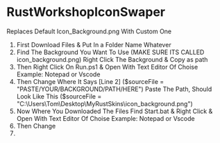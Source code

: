 # RustWorkshopIconSwaper
Replaces Default Icon_Background.png With Custom One 

1. First Download Files & Put In a Folder Name Whatever 
2. Find The Background You Want To Use (MAKE SURE ITS CALLED icon_background.png) Right Click The Background & Copy as path
3. Then Right Click On Run.ps1 & Open With Text Editor Of Choise Example: Notepad or Vscode
4. Then Change Where It Says [Line 2] ($sourceFile = "PASTE/YOUR/BACKGROUND/PATH/HERE") Paste The Path, Should Look Like This ($sourceFile = "C:\Users\Tom\Desktop\MyRustSkins\icon_background.png")
5. Now Where You Downloaded The Files Find Start.bat & Right Click & Open With Text Editor Of Choise Example: Notepad or Vscode
6. Then Change 
7. 




